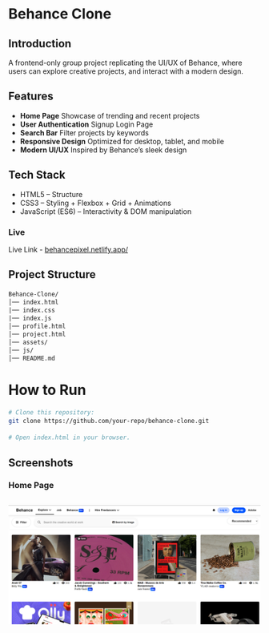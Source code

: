 # Behance Clone

## Introduction
A frontend-only group project replicating the UI/UX of Behance, where users can explore creative projects, and interact with a modern design.

## Features 
- **Home Page** Showcase of trending and recent projects
- **User Authentication** Signup Login Page
- **Search Bar** Filter projects by keywords
- **Responsive Design** Optimized for desktop, tablet, and mobile
- **Modern UI/UX** Inspired by Behance’s sleek design

## Tech Stack
- HTML5 – Structure
- CSS3 – Styling + Flexbox + Grid + Animations
- JavaScript (ES6) – Interactivity & DOM manipulation

### Live 
Live Link - [behancepixel.netlify.app/](https://behancepixel.netlify.app/)



## Project Structure
```
Behance-Clone/
│── index.html          
|── index.css
|── index.js
│── profile.html        
│── project.html       
│── assets/ 
│── js/                 
│── README.md           
```



# How to Run
```bash
# Clone this repository:
git clone https://github.com/your-repo/behance-clone.git

# Open index.html in your browser.
```

## Screenshots
### Home Page

![Home Page](./assets/homePage.png)
---
